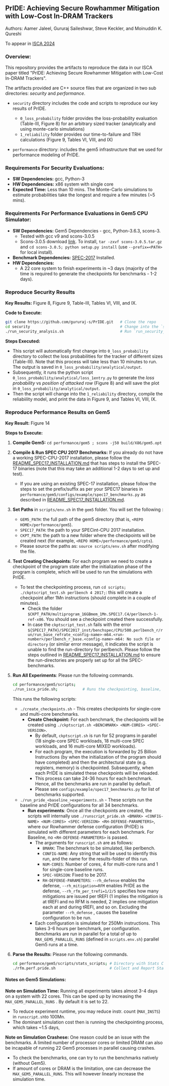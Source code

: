 ## PrIDE: Achieving Secure Rowhammer Mitigation with Low-Cost In-DRAM Trackers

Authors: Aamer Jaleel, Gururaj Saileshwar, Steve Keckler, and Moinuddin K. Qureshi

To appear in [ISCA 2024](https://iscaconf.org/isca2024/)

### Overview:

This repository provides the artifacts to reproduce the data in our ISCA paper titled "PrIDE: Achieving Secure Rowhammer Mitigation with Low-Cost In-DRAM Trackers".

The artifacts provided are C++ source files that are organized in two sub directories: *security* and *performance*. 

* `security` directory includes the code and scripts to reproduce our key results of PrIDE.
  *  `0_loss_probability` folder provides the loss-probability evaluation (Table-III, Figure 8) for an arbitrary sized tracker (analytically and using monte-carlo simulations) 
  * `1_reliability` folder provides our time-to-failure and TRH calculations (Figure 9, Tables VI, VIII, and IX)

* `performance` directory:  includes the gem5 infrastructure that we used for performance
  modeling of PrIDE. 

### Requirements For Security Evaluations:
   - **SW Dependencies:** gcc, Python-3
   - **HW Dependencies:** x86 system with single core
   - **Expected Time:** Less than 10 mins. The Monte-Carlo simulations to estimate probabilities take the longest and require a few minutes (~5 mins).

### Requirements For Performance Evaluations in Gem5 CPU Simulator:
   - **SW Dependencies:** Gem5 Dependencies - gcc, Python-3.6.3, scons-3.
     - Tested with gcc v9 and scons-3.0.5
     - Scons-3.0.5 download [link](https://sourceforge.net/projects/scons/files/scons/3.0.5/scons-3.0.5.tar.gz/download). To install, `tar -zxvf scons-3.0.5.tar.gz` and `cd scons-3.0.5; python setup.py install` (use `--prefix=<PATH>` for local install).
   - **Benchmark Dependencies:** [SPEC-2017](https://www.spec.org/cpu2017/) Installed.
   - **HW Dependencies:** 
     - A 22 core system to finish experiments in ~3 days (majority of the time is required to generate the checkpoints for benchmarks - 1-2 days).

### Reproduce Security Results

**Key Results:** Figure 8, Figure 9, Table-III, Tables VI, VIII, and IX.

**Code to Execute:**

```bash
git clone https://github.com/gururaj-s/PrIDE.git   # Clone the repo
cd security                                        # Change into the `security` directory
./run_security_analysis.sh                         # Run `run_security_analysis.sh`
```

**Steps Executed:**

* This script will automatically first change into `0_loss_probability` directory to collect the loss probabilities for the tracker of different sizes (Table-III). Note that this process will take less than 10 minutes to run. The output is saved  in `0_loss_probability/analytical/output`.
* Subsequently, it runs the python script `0_loss_probability/analytical/loss_1entry.py` to generate the *loss probability* vs *position of attacked row* (Figure 8) and will save the plot in `0_loss_probability/analytical/output`.
* Then the script will change into the `1_reliability` directory, compile the reliabiility model, and print the data in Figure 9, and Tables VI, VIII, IX.

### Reproduce Performance Results on Gem5

**Key Result:** Figure 14

**Steps to Execute:**

1. **Compile Gem5:** `cd performance/gem5 ; scons -j50 build/X86/gem5.opt`

2. **Compile & Run SPEC CPU 2017 Benchmarks:** If you already do not have a working SPEC-CPU-2017 installation, please follow the  [README_SPEC17_INSTALLATION.md](./performance/README_SPEC_INSTALLATION.md)  that has steps to install the SPEC-17 binaries (note that this may take an additional 1-2 days to set up and test).

    * If you are using an existing SPEC-17 installation, please follow the steps to set the prefix/suffix as per your SPEC17 binaries in `performance/gem5/configs/example/spec17_benchmarks.py` as described in [README_SPEC17_INSTALLATION.md](./performance/README_SPEC_INSTALLATION.md). 

3. **Set Paths** in `scripts/env.sh` in the `gem5` folder. You will set the following :

    - `GEM5_PATH`: the full path of the gem5 directory (that is, `<REPO HOME>/performance/gem5`).
    - `SPEC17_PATH`: the path to your SPECint-CPU 2017 installation. 
    - `CKPT_PATH`: the path to a new folder where the checkpoints will be created next (for example, `<REPO HOME>/performance/gem5/cpts`).
    - Please source the paths as: `source scripts/env.sh` after modifying the file.

4. **Test Creating Checkpoints:** For each program we need to create a checkpoint of the program state after the initialization phase of the program is complete, which will be used to run the simulations with PrIDE. 

    - To test the checkpointing process, run `cd scripts; ./ckptscript_test.sh perlbench 4 2017;`: this will create a checkpoint after 1Mn instructions (should complete in a couple of minutes).
      * Check the folder `$CKPT_PATH/multiprogram_16GBmem_1Mn.SPEC17.C4/perlbench-1-ref-x86`. You should see a checkpoint created there successfully.
      * In case the `ckptscript_test.sh` fails with the error `${SPEC17_PATH}/SPEC2017_inst/benchspec/CPU/500.perlbench_r/run/run_base_refrate_<config-name>-m64.<run-number>/perlbench_r_base.<config-name>-m64: No such file or directory` (or similar error message), it indicates the script is unable to find the run-directory for perlbench. Please follow the steps outlined in [README_SPEC17_INSTALLATION.md](./performance/README_SPEC_INSTALLATION.md) to ensure the run-directories are properly set up for all the SPEC-benchmarks.

5. **Run All Experiments**: Please run the following commands.

    ```bash
    cd performance/gem5/scripts;
    ./run_isca_pride.sh;           # Runs the checkpointing, baseline, and PrIDE runs
    ```

    This runs the following scripts:

    - `./create_checkpoints.sh`  - This creates checkpoints for single-core and multi-core benchmarks.
      * **Create Checkpoint:** For each benchmark, the checkpoints will be created using `./ckptscript.sh <BENCHMARK> <NUM-CORES> <SPEC-VERSION>`. 
        - By default, `ckptscript.sh` is run for 52 programs in parallel (18 single-core SPEC workloads, 18 multi-core SPEC workloads, and 16 multi-core MIXED workloads). 
        - For each program, the execution is forwarded by 25 Billion Instructions (by when the initialization of the program should have completed) and then the architectural state (e.g. registers, memory) is checkpointed. Subsequently, when each PrIDE is simulated these checkpoints will be reloaded.
        - This process can take 24-36 hours for each benchmark. Hence, all the benchmarks are run in parallel by default.
        - Please see `configs/example/spec17_benchmarks.py` for list of benchmarks supported.
    - `./run_pride_<baseline_>experiments.sh` - These scripts run the baseline and PrIDE configurations for all 34 benchmarks.
      * **Run experiments**: Once all the checkpoints are created, the scripts will internally use `./runscript_pride.sh <BMARK> <CONFIG-NAME> <NUM-CORES> <SPEC-VERSION> <RH-DEFENSE-PARAMETERS>`, where our Rowhammer defense configuration (PrIDE) is simulated with different parameters for each benchmark. For Baseline, no `<RH-DEFENSE-PARAMETERS>` is passed.
        - The arguments for `runscript.sh` are as follows:
          -  `BMARK`: The benchmark to be simulated, like perlbench.
          -  `CONFIG-NAME`: Any string that will be used to identify this run, and the name for the results-folder of this run.
          -  `NUM-CORES`: Number of cores, 4 for multi-core runs and 1 for single-core baseline runs.
          -  `SPEC-VERSION`: Fixed to be 2017.
          -  `RH-DEFENSE-PARAMETERS`: `--rh_defense` enables the defense, `--rh_mitigation=RFM` enables PrIDE as the defense,  `--rh_rfm_per_trefi=1/2/5` specifies how many mitigations are issued per tREFI (1 implies the mitigation is at tREFI and no RFM is needed, 2 implies one mitigation each at and during tREFI, and so on. Excluding the parameter `--rh_defense` , causes the baseline configuration to be run.
        - Each configuration is simulated for 250Mn instructions. This takes 3-6 hours per benchmark, per configuration. Benchmarks are run in parallel for a total of up to `MAX_GEM5_PARALLEL_RUNS` (defined in `scripts.env.sh`) parallel Gem5 runs at a time. 

6. **Parse the Results:** Please run the following commands.

    ```bash
    cd performance/gem5/scripts/stats_scripts; # Directory with Stats Collection Scripts
    ./rfm.perf.pride.sh                        # Collect and Report Stats for Figure 14 
    ```

#### Notes on Gem5 Simulations: 

**Note on Simulation Time:** Running all experiments takes almost 3-4 days on a system with 22 cores. This can be sped up by increasing the `MAX_GEM5_PARALLEL_RUNS` . By default it is set to 22.

* To reduce experiment runtime, you may reduce instr. count (`MAX_INSTS`) in `runscript.sh`to 100Mn.
* The dominant simulation cost then is running the checkpointing process, which takes ~1.5 days,

**Note on Simulation Crashese:** One reason could be an issue with the benchmarks. A limited number of processor cores or limited DRAM can also be incapable of running 22 Gem5 processes in parallel causing crashes.
* To check the benchmarks, one can try to run the benchmarks natively (without Gem5).
* If amount of cores or DRAM is the limitation, one can decrease the `MAX_GEM5_PARALLEL_RUNS`. This will however linearly increase the simulation time.
